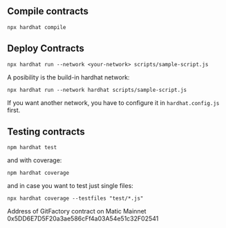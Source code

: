 
## Compile contracts

```
npx hardhat compile
```

## Deploy Contracts
```
npx hardhat run --network <your-network> scripts/sample-script.js
```
A posibility is the build-in hardhat network:
```
npx hardhat run --network hardhat scripts/sample-script.js
```
If you want another network, you have to configure it in `hardhat.config.js` first.

## Testing contracts

```
npm hardhat test
```
and with coverage:
```
npm hardhat coverage
```
and in case you want to test just single files:
```
npx hardhat coverage --testfiles "test/*.js"
```

Address of GitFactory contract on Matic Mainnet
0x5DD6E7D5F20a3ae586cFf4a03A54e51c32F02541
